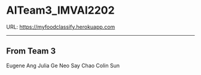 # AITeam3_IMVAI2202

URL: https://myfoodclassify.herokuapp.com

------------
From Team 3
------------
Eugene Ang
Julia Ge
Neo Say Chao
Colin Sun
